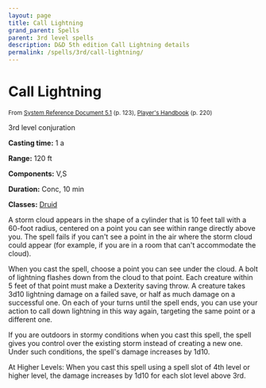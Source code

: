 ```yaml
---
layout: page
title: Call Lightning
grand_parent: Spells
parent: 3rd level spells 
description: D&D 5th edition Call Lightning details
permalink: /spells/3rd/call-lightning/
---
```


# Call Lightning

<small>From <a target="_blank" href="https://media.wizards.com/2016/downloads/DND/SRD-OGL_V5.1.pdf">System Reference Document 5.1</a> (p. 123), <a target="_blank" href="https://dnd.wizards.com/products/tabletop-games/rpg-products/rpg_playershandbook">Player's Handbook</a> (p. 220)</small>


3rd level conjuration

**Casting time:** 1 a

**Range:** 120 ft

**Components:** V,S 

**Duration:** Conc, 10 min

**Classes:** [Druid](/classes/druid/)

A storm cloud appears in the shape of a cylinder that is 10 feet tall with a 60-foot radius, centered on a point you can see within range directly above you. The spell fails if you can't see a point in the air where the storm cloud could appear (for example, if you are in a room that can't accommodate the cloud).

   When you cast the spell, choose a point you can see under the cloud. A bolt of lightning flashes down from the cloud to that point. Each creature within 5 feet of that point must make a Dexterity saving throw. A creature takes 3d10 lightning damage on a failed save, or half as much damage on a successful one. On each of your turns until the spell ends, you can use your action to call down lightning in this way again, targeting the same point or a different one.

   If you are outdoors in stormy conditions when you cast this spell, the spell gives you control over the existing storm instead of creating a new one. Under such conditions, the spell's damage increases by 1d10.

   At Higher Levels: When you cast this spell using a spell slot of 4th level or higher level, the damage increases by 1d10 for each slot level above 3rd.